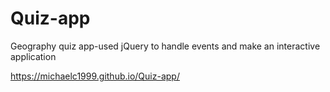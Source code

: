 # Quiz-app
Geography quiz app-used jQuery to handle events and make an interactive application

https://michaelc1999.github.io/Quiz-app/
